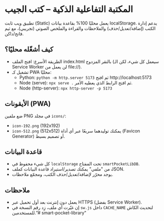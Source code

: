 # المكتبة التفاعلية الذكية – كتب الجيب
تطبيق ويب ثابت (Static) يعمل محليًا 100% بقاعدة بيانات localStorage. يدعم إدارة الكتب (إضافة/تعديل/حذف) والملاحظات والقراءة والملخص الصوتي (تجريبي)، مع ثيم فاتح/داكن.

## كيف أشغّله محليًا؟
- الطريقة الأسرع: افتح الملف index.html بالنقر المزدوج (سيعمل كل شيء، لكن الـ Service Worker لن يعمل من file://).
- تشغيل كـ PWA محليًا:
  - Python: `python -m http.server 5173` ثم افتح http://localhost:5173
  - Node (serve): `npx serve .` ثم افتح الرابط الذي يعطيه الأمر.
  - Node (http-server): `npx http-server -p 5173`



## الأيقونات (PWA)
ضع ملفين PNG في مجلد `icons/`:
- `icon-192.png` (192x192)
- `icon-512.png` (512x512)
يمكنك توليدهما سريعًا عبر أي أداة (Favicon Generator) أو تصميم بسيط.

## قاعدة البيانات
- كل شيء محفوظ في `localStorage` تحت المفتاح `smartPocketLibDB`.
- من "ملفي" يمكنك تصدير/استيراد قاعدة البيانات كملف JSON.
- يوجد محرّر لإضافة/تعديل/حذف الكتب، ومجمّع ملاحظات.

## ملاحظات
- يعمل دون إنترنت بعد أول تحميل عبر HTTPS (بفضل Service Worker).
- إن غيّرت أي ملف، زِد رقم النسخة في `sw.js` داخل `CACHE_NAME` لتحديث الكاش للمستخدمين."# smart-pocket-library" 
